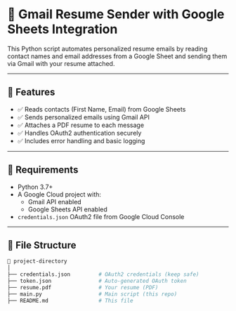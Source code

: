 # 📧 Gmail Resume Sender with Google Sheets Integration

This Python script automates personalized resume emails by reading contact names and email addresses from a Google Sheet and sending them via Gmail with your resume attached.

---

## 🔧 Features

- ✅ Reads contacts (First Name, Email) from Google Sheets
- ✅ Sends personalized emails using Gmail API
- ✅ Attaches a PDF resume to each message
- ✅ Handles OAuth2 authentication securely
- ✅ Includes error handling and basic logging

---

## 🔐 Requirements

- Python 3.7+
- A Google Cloud project with:
  - Gmail API enabled
  - Google Sheets API enabled
- `credentials.json` OAuth2 file from Google Cloud Console

---

## 📁 File Structure

```bash
📂 project-directory
│
├── credentials.json         # OAuth2 credentials (keep safe)
├── token.json               # Auto-generated OAuth token
├── resume.pdf               # Your resume (PDF)
├── main.py                  # Main script (this repo)
├── README.md                # This file
